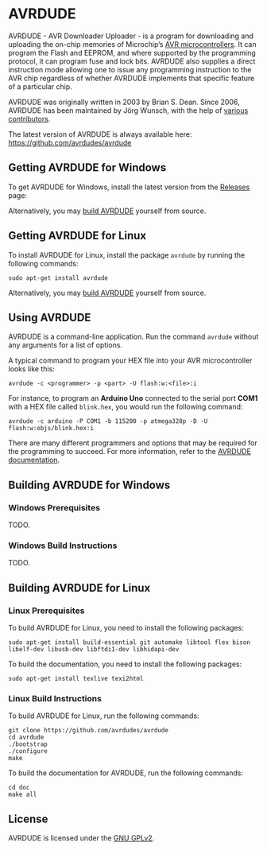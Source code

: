 # AVRDUDE

AVRDUDE - AVR Downloader Uploader - is a program for downloading and uploading
the on-chip memories of Microchip’s [AVR microcontrollers](https://en.wikipedia.org/wiki/AVR_microcontrollers).
It can program the Flash and EEPROM, and where supported by the programming
protocol, it can program fuse and lock bits.
AVRDUDE also supplies a direct instruction mode allowing one to issue any
programming instruction to the AVR chip regardless of whether AVRDUDE
implements that specific feature of a particular chip.

AVRDUDE was originally written in 2003 by Brian S. Dean. Since 2006, AVRDUDE has been maintained by Jörg Wunsch,
with the help of [various contributors](https://github.com/avrdudes/avrdude/graphs/contributors).

The latest version of AVRDUDE is always available here:\
<https://github.com/avrdudes/avrdude>

## Getting AVRDUDE for Windows

To get AVRDUDE for Windows, install the latest version from the [Releases](./releases) page:

Alternatively, you may [build AVRDUDE](#building-avrdude-for-windows) yourself from source.

## Getting AVRDUDE for Linux

To install AVRDUDE for Linux, install the package `avrdude` by running the following commands:

```console
sudo apt-get install avrdude
```

Alternatively, you may [build AVRDUDE](#building-avrdude-for-linux) yourself from source.

## Using AVRDUDE

AVRDUDE is a command-line application. Run the command `avrdude` without any arguments for a list of options.

A typical command to program your HEX file into your AVR microcontroller looks like this:

```console
avrdude -c <programmer> -p <part> -U flash:w:<file>:i
```

For instance, to program an **Arduino Uno** connected to the serial port **COM1** with a HEX file called `blink.hex`,
you would run the following command:

```console
avrdude -c arduino -P COM1 -b 115200 -p atmega328p -D -U flash:w:objs/blink.hex:i
```

There are many different programmers and options that may be required for the programming to succeed.
For more information, refer to the [AVRDUDE documentation](#todo).

## Building AVRDUDE for Windows

### Windows Prerequisites

TODO.

### Windows Build Instructions

TODO.

## Building AVRDUDE for Linux

### Linux Prerequisites

To build AVRDUDE for Linux, you need to install the following packages:

```console
sudo apt-get install build-essential git automake libtool flex bison libelf-dev libusb-dev libftdi1-dev libhidapi-dev
```

To build the documentation, you need to install the following packages:

```console
sudo apt-get install texlive texi2html
```

### Linux Build Instructions

To build AVRDUDE for Linux, run the following commands:

```console
git clone https://github.com/avrdudes/avrdude
cd avrdude
./bootstrap
./configure
make
```

To build the documentation for AVRDUDE, run the following commands:

```console
cd doc
make all
```

## License

AVRDUDE is licensed under the [GNU GPLv2](./COPYING).
